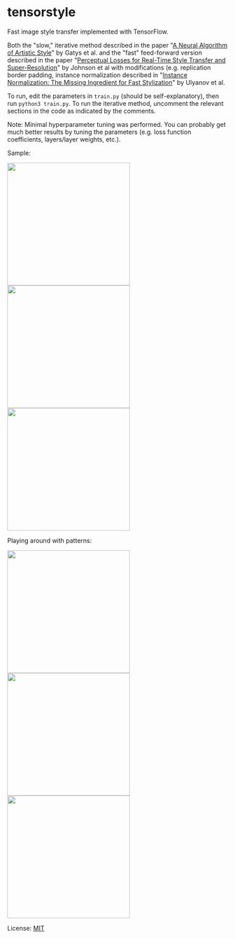 # tensorstyle
Fast image style transfer implemented with TensorFlow.

Both the "slow," iterative method described in the paper "[A Neural Algorithm of Artistic Style](https://arxiv.org/abs/1508.06576)" by Gatys et al. and the "fast" feed-forward version described in the paper "[Perceptual Losses for Real-Time Style Transfer and Super-Resolution](https://arxiv.org/abs/1603.08155)" by Johnson et al with modifications (e.g. replication border padding, instance normalization described in "[Instance Normalization: The Missing Ingredient for Fast Stylization](https://arxiv.org/abs/1607.08022)" by Ulyanov et al.

To run, edit the parameters in `train.py` (should be self-explanatory), then run `python3 train.py`. To run the iterative method, uncomment the relevant sections in the code as indicated by the comments.

Note: Minimal hyperparameter tuning was performed. You can probably get much better results by tuning the parameters (e.g. loss function coefficients, layers/layer weights, etc.).

Sample:

<img src="https://github.com/tonypeng/ml-playground/blob/master/style-transfer/ASundayOnLaGrandeJatte.jpg?raw=true" width="280">
<img src="https://github.com/tonypeng/ml-playground/blob/master/style-transfer/KillianCourt.jpg?raw=true" width="280">
<img src="https://raw.githubusercontent.com/tonypeng/ml-playground/master/style-transfer/KillianCourt%2BASundayOnLaGrandeJatte_Denoised.jpg" width="280">


Playing around with patterns:

<img src="https://graph.facebook.com/100001233078747/picture?type=large" width="280">
<img src="https://s-media-cache-ak0.pinimg.com/736x/48/d8/2e/48d82e9b70c9762cafc305f6ecc7aff2.jpg" width="280">
<img src="http://i.imgur.com/1M3Yed0.png" width="280">



License: [MIT](https://github.com/tonypeng/tensorstyle/blob/master/LICENSE)

